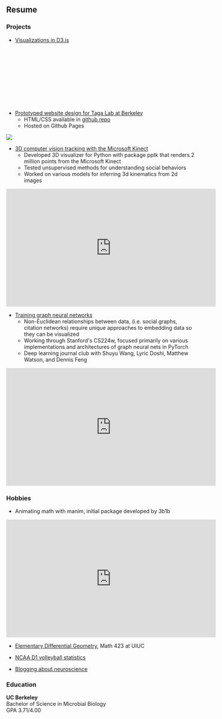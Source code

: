 ## Resume

### Projects

<script src="https://cdnjs.cloudflare.com/ajax/libs/d3/5.16.0/d3.min.js"></script>

- [Visualizations in D3.js](https://github.com/Chaconine/website-resume)

<svg id="graph"></svg>

<script>
var width = 560;
var height = 315;
var color = d3.scaleOrdinal(d3.schemeCategory10);

d3.json("data/miserables.json").then(function(graph) {

var label = {
    'nodes': [],
    'links': []
};

graph.nodes.forEach(function(d, i) {
    label.nodes.push({node: d});
    label.nodes.push({node: d});
    label.links.push({
        source: i * 2,
        target: i * 2 + 1
    });
});

var labelLayout = d3.forceSimulation(label.nodes)
    .force("charge", d3.forceManyBody().strength(-50))
    .force("link", d3.forceLink(label.links).distance(0).strength(2));

var graphLayout = d3.forceSimulation(graph.nodes)
    .force("charge", d3.forceManyBody().strength(-3000))
    .force("center", d3.forceCenter(width / 2, height / 2))
    .force("x", d3.forceX(width / 2).strength(1))
    .force("y", d3.forceY(height / 2).strength(1))
    .force("link", d3.forceLink(graph.links).id(function(d) {return d.id; }).distance(50).strength(1))
    .on("tick", ticked);

var adjlist = [];

graph.links.forEach(function(d) {
    adjlist[d.source.index + "-" + d.target.index] = true;
    adjlist[d.target.index + "-" + d.source.index] = true;
});

function neigh(a, b) {
    return a == b || adjlist[a + "-" + b];
}


var svg = d3.select("#graph")
            .attr("width", width)
            .attr("height", height);

var container = svg.append("g");

svg.call(
    d3.zoom()
        .scaleExtent([.1, 4])
        .on("zoom", function() { container.attr("transform", d3.event.transform); })
);

var link = container.append("g").attr("class", "links")
    .selectAll("line")
    .data(graph.links)
    .enter()
    .append("line")
    .attr("stroke", "#aaa")
    .attr("stroke-width", "1px");

var node = container.append("g").attr("class", "nodes")
    .selectAll("g")
    .data(graph.nodes)
    .enter()
    .append("circle")
    .attr("r", 5)
    .attr("fill", function(d) { return color(d.group); })

node.on("mouseover", focus).on("mouseout", unfocus);

node.call(
    d3.drag()
        .on("start", dragstarted)
        .on("drag", dragged)
        .on("end", dragended)
);

var labelNode = container.append("g").attr("class", "labelNodes")
    .selectAll("text")
    .data(label.nodes)
    .enter()
    .append("text")
    .text(function(d, i) { return i % 2 == 0 ? "" : d.node.id; })
    .style("fill", "#555")
    .style("font-family", "Arial")
    .style("font-size", 12)
    .style("pointer-events", "none"); // to prevent mouseover/drag capture

node.on("mouseover", focus).on("mouseout", unfocus);

function ticked() {

    node.call(updateNode);
    link.call(updateLink);

    labelLayout.alphaTarget(0.3).restart();
    labelNode.each(function(d, i) {
        if(i % 2 == 0) {
            d.x = d.node.x;
            d.y = d.node.y;
        } else {
            var b = this.getBBox();

            var diffX = d.x - d.node.x;
            var diffY = d.y - d.node.y;

            var dist = Math.sqrt(diffX * diffX + diffY * diffY);

            var shiftX = b.width * (diffX - dist) / (dist * 2);
            shiftX = Math.max(-b.width, Math.min(0, shiftX));
            var shiftY = 16;
            this.setAttribute("transform", "translate(" + shiftX + "," + shiftY + ")");
        }
    });
    labelNode.call(updateNode);

}

function fixna(x) {
    if (isFinite(x)) return x;
    return 0;
}

function focus(d) {
    var index = d3.select(d3.event.target).datum().index;
    node.style("opacity", function(o) {
        return neigh(index, o.index) ? 1 : 0.1;
    });
    labelNode.attr("display", function(o) {
      return neigh(index, o.node.index) ? "block": "none";
    });
    link.style("opacity", function(o) {
        return o.source.index == index || o.target.index == index ? 1 : 0.1;
    });
}

function unfocus() {
   labelNode.attr("display", "block");
   node.style("opacity", 1);
   link.style("opacity", 1);
}

function updateLink(link) {
    link.attr("x1", function(d) { return fixna(d.source.x); })
        .attr("y1", function(d) { return fixna(d.source.y); })
        .attr("x2", function(d) { return fixna(d.target.x); })
        .attr("y2", function(d) { return fixna(d.target.y); });
}

function updateNode(node) {
    node.attr("transform", function(d) {
        return "translate(" + fixna(d.x) + "," + fixna(d.y) + ")";
    });
}

function dragstarted(d) {
    d3.event.sourceEvent.stopPropagation();
    if (!d3.event.active) graphLayout.alphaTarget(0.3).restart();
    d.fx = d.x;
    d.fy = d.y;
}

function dragged(d) {
    d.fx = d3.event.x;
    d.fy = d3.event.y;
}

function dragended(d) {
    if (!d3.event.active) graphLayout.alphaTarget(0);
    d.fx = null;
    d.fy = null;
}

}); // d3.json
</script>

- [Prototyped website design for Taga Lab at Berkeley](https://chaconine.github.io/research.html)
    - HTML/CSS available in [github repo](https://github.com/Chaconine/TagaLabWebsite)
    - Hosted on Github Pages

<img src="assts/taga.png"/>

- [3D computer vision tracking with the Microsoft Kinect](https://github.com/Chaconine/Depth-tracking)
    - Developed 3D visualizer for Python with package pptk that renders 2 million points from the Microsoft Kinect
    - Tested unsupervised methods for understanding social behaviors
    - Worked on various models for inferring 3d kinematics from 2d images

<iframe width="560" height="315" src="https://www.youtube.com/embed/pSL2Q0v8fgA" title="YouTube video player" frameborder="0" allow="accelerometer; autoplay; clipboard-write; encrypted-media; gyroscope; picture-in-picture" allowfullscreen></iframe>

- [Training graph neural networks](http://web.stanford.edu/class/cs224w/)
    - Non-Euclidean relationships between data, (i.e. social graphs, citation networks) require unique approaches to embedding data so they can be visualized 
    - Working through Stanford's CS224w, focused primarily on various implementations and architectures of graph neural nets in PyTorch
    - Deep learning journal club with Shuyu Wang, Lyric Doshi, Matthew Watson, and Dennis Feng

<iframe width="560" height="315" src="https://www.youtube.com/embed/Ib26lk4dvck" title="YouTube video player" frameborder="0" allow="accelerometer; autoplay; clipboard-write; encrypted-media; gyroscope; picture-in-picture" allowfullscreen></iframe>

### Hobbies

- Animating math with manim, initial package developed by 3b1b

<iframe width="560" height="315" src="https://www.youtube.com/embed/QMzvg8Z4-fc" title="YouTube video player" frameborder="0" allow="accelerometer; autoplay; clipboard-write; encrypted-media; gyroscope; picture-in-picture" allowfullscreen></iframe>

- [Elementary Differential Geometry](https://netmath.illinois.edu/college/math-423), Math 423 at UIUC

- [NCAA D1 volleyball statistics](https://www.ncaa.com/stats/volleyball-men/d1/current/team/525)

<div id="container" class="svg-container"></div>

<script>

var width = 560;
var height = 315;
var margin = 5;
var padding = 5;
var adj = 20;

var svg = d3.select("div#container").append("svg")
            .attr("preserveAspectRatio", "xMinYMin meet")
            .attr("viewBox", "-" + adj + " -"+ adj + " " + (width + adj) + " " + (height + adj*2))
            .style("padding", padding)
            .style("margin", margin)
            .classed("svg-content", true);

var xScale = d3.scaleBand()
    .rangeRound([0, width])
    .paddingInner(0.05);
var yScale = d3.scaleLinear()
    .rangeRound([height, 0]);

var dataset = d3.csv("data/data.csv");
dataset.then(function(data) {  
    xScale.domain(data.map(function(d) {return d.cat}))
    yScale.domain([0, d3.max(data, function(d) {return d.val; })]);
});


svg.append("g")
    .attr("class", "axis")
    .attr("transform", "translate(0," + height + ")")
    .call(d3.axisBottom(xScale));

svg.append("g")
    .attr("class", "axis")
    .call(d3.axisLeft(yScale));

dataset.then(function (data) { 
    svg.selectAll("div")
    .data(data)
    .enter().append("rect")
    .attr("class", "bar")
    .attr("x", function(d){
        return xScale(d.cat);
    })
    .attr("y", function (d) {
        return yScale(d.val);
    })
    .attr("width", xScale.bandwidth())
    .attr("height", function (d) {
        return height - yScale(d.val);
    });
});

</script>

- [Blogging about neuroscience](https://sonichedgehogs.com/)


### Education
**UC Berkeley**<br/>
Bachelor of Science in Microbial Biology<br/>
GPA 3.71/4.00<br/>


